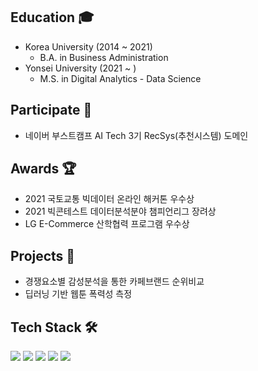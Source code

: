 ## Education 🎓  
- Korea University (2014 ~ 2021)  
  - B.A. in Business Administration  
- Yonsei University (2021 ~ )  
  - M.S. in Digital Analytics - Data Science
## Participate 🙋
- 네이버 부스트캠프 AI Tech 3기 RecSys(추천시스템) 도메인
## Awards 🏆
- 2021 국토교통 빅데이터 온라인 해커톤 우수상
- 2021 빅콘테스트 데이터분석분야 챔피언리그 장려상
- LG E-Commerce 산학협력 프로그램 우수상
## Projects 💼
- 경쟁요소별 감성분석을 통한 카페브랜드 순위비교
- 딥러닝 기반 웹툰 폭력성 측정
## Tech Stack 🛠️
<img src="https://img.shields.io/badge/Python-3766AB?style=flat-square&logo=Python&logoColor=white"/></a> 
<img src="https://img.shields.io/badge/R-276DC3?style=flat-square&logo=R&logoColor=white"/></a> 
<img src="https://img.shields.io/badge/Pytorch-EE4C2C?style=flat-square&logo=Pytorch&logoColor=white"/></a> 
<img src="https://img.shields.io/badge/TensorFlow-FF6F00?style=flat-square&logo=TensorFlow&logoColor=white"/></a> 
<img src="https://img.shields.io/badge/Keras-D00000?style=flat-square&logo=Keras&logoColor=white"/></a> 
